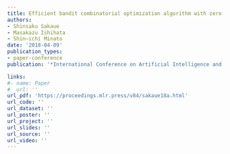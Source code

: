 ```yaml
---
title: Efficient bandit combinatorial optimization algorithm with zero-suppressed binary decision diagrams
authors:
- Shinsaku Sakaue
- Masakazu Ishihata
- Shin–ichi Minato
date: '2018-04-09'
publication_types:
- paper-conference
publication: '*International Conference on Artificial Intelligence and Statistics (AISTATS)*'

links:
#- name: Paper
#  url: ''
url_pdf: 'https://proceedings.mlr.press/v84/sakaue18a.html'
url_code: ''
url_dataset: ''
url_poster: ''
url_project: ''
url_slides: ''
url_source: ''
url_video: ''
---
```

